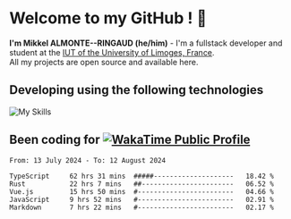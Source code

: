 # Welcome to my GitHub ! 🌃

**I'm Mikkel ALMONTE--RINGAUD (he/him)** - I'm a fullstack developer and student at the [IUT of the University of Limoges, France](https://iut.unilim.fr). \
All my projects are open source and available here.

## Developing using the following technologies

![My Skills](https://skillicons.dev/icons?i=dart,solidjs,pnpm,nodejs,ts,js,vercel,netlify,html,css,rust,astro,git,vue,md,electron,figma,github,bash,bun,cloudflare,py,tailwind,nginx,npm,tauri,vite,zig,yarn,windicss&theme=dark)

## Been coding for [![WakaTime Public Profile](https://wakatime.com/badge/user/0839e595-e07a-435c-8d59-ed95f2a3d6dd.svg?style=flat-square)](https://wakatime.com/@0839e595-e07a-435c-8d59-ed95f2a3d6dd)

<!--START_SECTION:waka-->

```plain
From: 13 July 2024 - To: 12 August 2024

TypeScript     62 hrs 31 mins  #####--------------------   18.42 %
Rust           22 hrs 7 mins   ##-----------------------   06.52 %
Vue.js         15 hrs 50 mins  #------------------------   04.66 %
JavaScript     9 hrs 52 mins   #------------------------   02.91 %
Markdown       7 hrs 22 mins   #------------------------   02.17 %
```

<!--END_SECTION:waka-->
